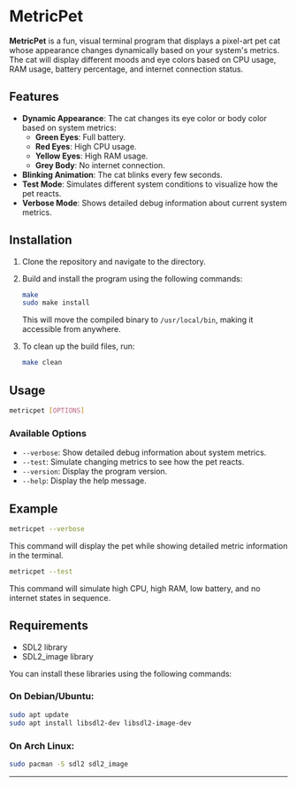 # MetricPet

**MetricPet** is a fun, visual terminal program that displays a pixel-art pet cat whose appearance changes dynamically based on your system's metrics. The cat will display different moods and eye colors based on CPU usage, RAM usage, battery percentage, and internet connection status.

## Features

- **Dynamic Appearance**: The cat changes its eye color or body color based on system metrics:
  - **Green Eyes**: Full battery.
  - **Red Eyes**: High CPU usage.
  - **Yellow Eyes**: High RAM usage.
  - **Grey Body**: No internet connection.
- **Blinking Animation**: The cat blinks every few seconds.
- **Test Mode**: Simulates different system conditions to visualize how the pet reacts.
- **Verbose Mode**: Shows detailed debug information about current system metrics.

## Installation

1. Clone the repository and navigate to the directory.
2. Build and install the program using the following commands:
   ```bash
   make
   sudo make install
   ```
   This will move the compiled binary to `/usr/local/bin`, making it accessible from anywhere.

3. To clean up the build files, run:
   ```bash
   make clean
   ```

## Usage

```bash
metricpet [OPTIONS]
```

### Available Options

- `--verbose`: Show detailed debug information about system metrics.
- `--test`: Simulate changing metrics to see how the pet reacts.
- `--version`: Display the program version.
- `--help`: Display the help message.

## Example

```bash
metricpet --verbose
```

This command will display the pet while showing detailed metric information in the terminal.

```bash
metricpet --test
```

This command will simulate high CPU, high RAM, low battery, and no internet states in sequence.

## Requirements

- SDL2 library
- SDL2_image library

You can install these libraries using the following commands:

### On Debian/Ubuntu:

```bash
sudo apt update
sudo apt install libsdl2-dev libsdl2-image-dev
```

### On Arch Linux:

```bash
sudo pacman -S sdl2 sdl2_image
```
---
